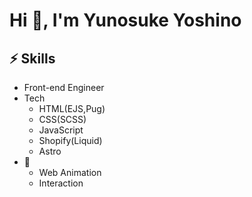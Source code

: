 <h1>Hi 👋, I'm Yunosuke Yoshino</h1>


## ⚡ Skills
- Front-end Engineer 
- Tech
  - HTML(EJS,Pug)
  - CSS(SCSS)
  - JavaScript
  - Shopify(Liquid)
  - Astro
- 💛
  - Web Animation
  - Interaction


